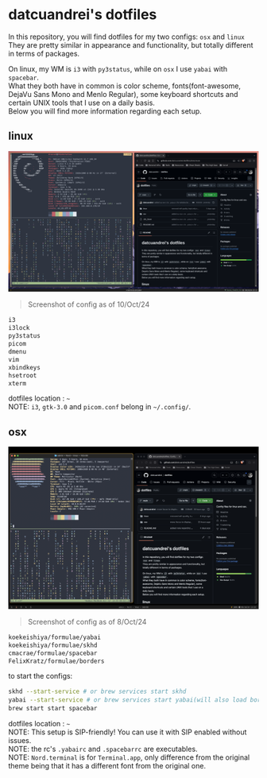 # datcuandrei's dotfiles

In this repository, you will find dotfiles for my two configs: `osx` and `linux`
<br>They are pretty similar in appearance and functionality, but totally different in terms of packages.

On linux, my WM is `i3` with `py3status`, while on `osx` I use `yabai` with `spacebar`.
<br>What they both have in common is color scheme, fonts(font-awesome, DejaVu Sans Mono and Menlo Regular), some keyboard shortcuts and certain UNIX tools that I use on a daily basis.
<br>Below you will find more information regarding each setup.

linux
---
![Screenshot of config as of 10/Oct/24](linux/linux.png)
> Screenshot of config as of 10/Oct/24
```apt
i3
i3lock
py3status
picom
dmenu
vim
xbindkeys
hsetroot
xterm
```

dotfiles location : `~` 
<br>NOTE: `i3`, `gtk-3.0` and `picom.conf` belong in `~/.config/`.


osx
---
![Screenshot of config as of 8/Oct/24](osx/osx.png)
> Screenshot of config as of 8/Oct/24
```brew
koekeishiya/formulae/yabai
koekeishiya/formulae/skhd
cmacrae/formulae/spacebar
FelixKratz/formulae/borders
```

to start the configs:
```zsh
skhd --start-service # or brew services start skhd
yabai --start-service # or brew services start yabai(will also load borders)
brew start start spacebar
```

dotfiles location : `~` 
<br>NOTE: This setup is SIP-friendly! You can use it with SIP enabled without issues.
<br>NOTE: the rc's `.yabairc` and `.spacebarrc` are executables.
<br>NOTE: `Nord.terminal` is for `Terminal.app`, only difference from the original theme being that it has a different font from the original one.
